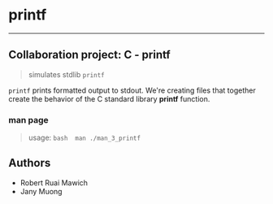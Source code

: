# printf
---

## Collaboration project: **C - printf**

> simulates stdlib ```printf```

```printf``` prints formatted output to stdout.
We're creating files that together create the behavior of the C standard library **printf** function.

### **man page**
> usage: ```bash 
man ./man_3_printf```

## Authors
- Robert Ruai Mawich
- Jany Muong
